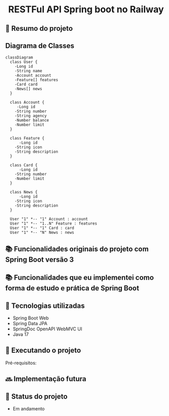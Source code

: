 <h1 align="center">RESTFul API Spring boot no Railway</h1>

## :memo: Resumo do projeto

## Diagrama de Classes

```mermaid
classDiagram
  class User {
    -Long id
    -String name
    -Account account
    -Feature[] features
    -Card card
    -News[] news
  }

  class Account {
     -Long id
    -String number
    -String agency
    -Number balance
    -Number limit
  }

  class Feature {
      -Long id
    -String icon
    -String description
  }

  class Card {
      -Long id
    -String number
    -Number limit
  }

  class News {
      -Long id
    -String icon
    -String description
  }

  User "1" *-- "1" Account : account
  User "1" *-- "1..N" Feature : features
  User "1" *-- "1" Card : card
  User "1" *-- "N" News : news
```

## :books: Funcionalidades originais do projeto com Spring Boot versão 3

## :books: Funcionalidades que eu implementei como forma de estudo e prática de Spring Boot

## :wrench: Tecnologias utilizadas

* Spring Boot Web
* Spring Data JPA
* SpringDoc OpenAPI WebMVC UI
* Java 17 

## :rocket: Executando o projeto

Pré-requisitos:

## :soon: Implementação futura

## :dart: Status do projeto

* Em andamento